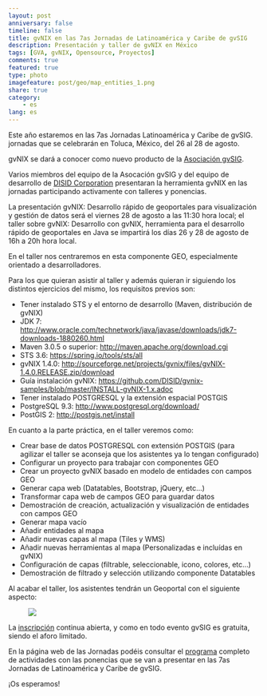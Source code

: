 ```yaml
---
layout: post
anniversary: false
timeline: false
title: gvNIX en las 7as Jornadas de Latinoamérica y Caribe de gvSIG
description: Presentación y taller de gvNIX en México
tags: [GVA, gvNIX, Opensource, Proyectos]
comments: true
featured: true
type: photo
imagefeature: post/geo/map_entities_1.png
share: true
category:
    - es
lang: es
---
```



Este año estaremos en las 7as Jornadas Latinoamérica y Caribe de gvSIG.
jornadas que se celebrarán en Toluca, México, del 26 al 28 de agosto.

gvNIX se dará a conocer como nuevo producto de la [Asociación gvSIG](http://www.gvsig.com).

Varios miembros del equipo de la Asocación gvSIG y del equipo de desarrollo de [DISID Corporation](http://www.disid.com)
presentaran la herramienta gvNIX en las jornadas participando activamente con talleres y ponencias.

La presentación gvNIX: Desarrollo rápido de geoportales para visualización y gestión de datos será el viernes 28 de agosto
a las 11:30 hora local;  el taller sobre gvNIX: Desarrollo con gvNIX, herramienta para el desarrollo rápido de geoportales en Java
se impartirá los días 26 y 28 de agosto de 16h a 20h hora local.

En el taller nos centraremos en esta componente GEO, especialmente orientado a desarrolladores.

Para los que quieran asistir al taller y además quieran ir siguiendo los distintos ejercicios del mismo, los requisitos previos son:

* Tener instalado STS y el entorno de desarrollo (Maven, distribución de gvNIX)
* JDK 7: <a href="http://www.oracle.com/technetwork/java/javase/downloads/jdk7-downloads-1880260.html">http://www.oracle.com/technetwork/java/javase/downloads/jdk7-downloads-1880260.html</a>
* Maven 3.0.5 o superior: <a href="http://maven.apache.org/download.cgi">http://maven.apache.org/download.cgi</a>
* STS 3.6: <a href="https://spring.io/tools/sts/all">https://spring.io/tools/sts/all</a>
* gvNIX 1.4.0: <a href="http://sourceforge.net/projects/gvnix/files/gvNIX-1.4.0.RELEASE.zip/download">http://sourceforge.net/projects/gvnix/files/gvNIX-1.4.0.RELEASE.zip/download</a>
* Guía instalación gvNIX: <a href="https://github.com/DISID/gvnix-samples/blob/master/INSTALL-gvNIX-1.x.adoc" target="_blank"> https://github.com/DISID/gvnix-samples/blob/master/INSTALL-gvNIX-1.x.adoc</a>
* Tener instalado POSTGRESQL y la extensión espacial POSTGIS
 * PostgreSQL 9.3: <a href="http://www.postgresql.org/download/">http://www.postgresql.org/download/</a>
 * PostGIS 2: <a href="http://postgis.net/install" rel="nofollow">http://postgis.net/install</a>


En cuanto a la parte práctica, en el taller veremos como:

* Crear base de datos POSTGRESQL con extensión POSTGIS (para agilizar el taller se aconseja que los asistentes ya lo tengan configurado)
* Configurar un proyecto para trabajar con componentes GEO
* Crear un proyecto gvNIX basado en modelo de entidades con campos GEO
* Generar capa web (Datatables, Bootstrap, jQuery, etc…)
* Transformar capa web de campos GEO para guardar datos
* Demostración de creación, actualización y visualización de entidades con campos GEO
* Generar mapa vacío
* Añadir entidades al mapa
* Añadir nuevas capas al mapa (Tiles y WMS)
* Añadir nuevas herramientas al mapa (Personalizadas e incluídas en gvNIX)
* Configuración de capas (filtrable, seleccionable, icono, colores, etc…)
* Demostración de filtrado y selección utilizando componente Datatables


Al acabar el taller, los asistentes tendrán un Geoportal con el siguiente aspecto:

<div class="col-md-12">
<figure>
  <img src="{{ site.url }}/images/post/geo/map_entities_1.png">
</figure>
</div>

La [inscripción](http://www.gvsig.com/es/eventos/jornadas-lac/2015/inscripcion) continua abierta,
y como en todo evento gvSIG es gratuita, siendo el aforo limitado.

En la página web de las Jornadas podéis consultar el [programa](http://www.gvsig.com/es/eventos/jornadas-lac/2015/programa)
completo de actividades con las ponencias que se van a presentar en las 7as Jornadas de Latinoamérica y Caribe de gvSIG.


¡Os esperamos!